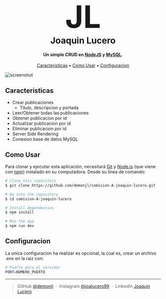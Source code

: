 
<h1 align="center">
  <br>
  <a href="https://github.com/demonjl" style="font-size:100px; text-decoration:none;">JL</a>
  <br>
  Joaquin Lucero
  <br>
</h1>

<h4 align="center">Un simple CRUD en <a href="https://nodejs.org/es" target="_blank">NodeJS</a> y <a href="https://www.mysql.com/" target="_blank">MySQL</a>.</h4>

<p align="center">
  <a href="#caracteristicas">Caracteristicas</a> •
  <a href="#como-usar">Como Usar</a> •
  <a href="#configuracion">Configuracion</a>
</p>

![screenshot]()

## Caracteristicas

* Crear publicaciones
  - Titulo, descripcion y portada
* Leer/Obtener todas las publicaciones
* Obtener publicacion por id
* Actualizar publicacion por id
* Eliminar publicacion por id
* Server Side Rendering
* Conexion base de datos MySQL

## Como Usar

Para clonar y ejecutar esta aplicación, necesitará [Git](https://git-scm.com) y [Node.js](https://nodejs.org/en/download/) (que viene con [ npm](http://npmjs.com)) instalado en su computadora. Desde su línea de comando:

```bash
# Clone this repository
$ git clone https://github.com/demonjl/comision-A-joaquin-lucero.git

# Go into the repository
$ cd comision-A-joaquin-lucero

# Install dependencies
$ npm install

# Run the app
$ npm run dev
```

## Configuracion

La unica configuracion ha realizar es opcional, la cual es, crear un archivo .env en la raiz con:
```bash
# Puerto para el servidor
PORT=NUMERO_PUERTO
```

---

> GitHub [@demonjl](https://github.com/demonjl) &nbsp;&middot;&nbsp;
> Instagram [@joalucero99](https://instagram.com/joalucero99) &nbsp;&middot;&nbsp;
> LinkedIn [Joaquin Lucero](https://www.linkedin.com/in/joaquin-claudio-lucero-gauna/)

